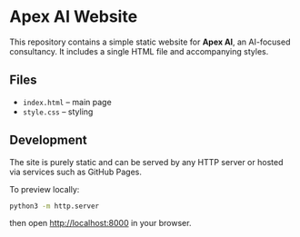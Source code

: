 # Apex AI Website

This repository contains a simple static website for **Apex AI**, an AI-focused consultancy. It includes a single HTML file and accompanying styles.

## Files
- `index.html` – main page
- `style.css` – styling

## Development
The site is purely static and can be served by any HTTP server or hosted via services such as GitHub Pages.

To preview locally:
```bash
python3 -m http.server
```
then open <http://localhost:8000> in your browser.
